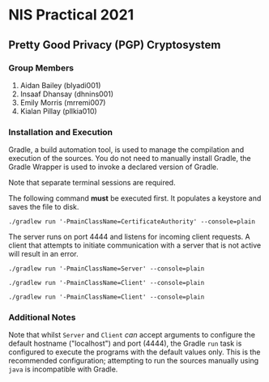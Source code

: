 # NIS Practical 2021
## Pretty Good Privacy (PGP) Cryptosystem

### Group Members
1. Aidan Bailey (blyadi001)
2. Insaaf Dhansay (dhnins001)
3. Emily Morris (mrremi007)
4. Kialan Pillay (pllkia010)

### Installation and Execution
Gradle, a build automation tool, is used to manage the compilation and execution of the sources. You do not need to 
manually install Gradle, the Gradle Wrapper is used to invoke a declared version of Gradle.

Note that separate terminal sessions are required.

The following command **must** be executed first. It populates a keystore and saves the file to disk.
```
./gradlew run '-PmainClassName=CertificateAuthority' --console=plain
```
The server runs on port 4444 and listens for incoming client requests.
A client that attempts to initiate communication with a server that is not active will result in an error.
```
./gradlew run '-PmainClassName=Server' --console=plain
```
```
./gradlew run '-PmainClassName=Client' --console=plain
```
```
./gradlew run '-PmainClassName=Client' --console=plain
```

### Additional Notes
Note that whilst `Server` and `Client` *can* accept arguments to configure the default hostname ("localhost") and port (4444),
the Gradle `run` task is configured to execute the programs with the default values only. 
This is the recommended configuration; attempting to run the sources manually using `java` is incompatible with Gradle.